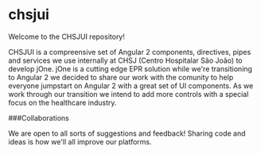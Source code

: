 # chsjui

Welcome to the CHSJUI repository!

CHSJUI is a compreensive set of Angular 2 components, directives, pipes and services we use internally at CHSJ (Centro Hospitalar São João) to develop jOne. jOne is a cutting edge EPR solution while we're transitioning to Angular 2 we decided to share our work with the comunity to help everyone jumpstart on Angular 2 with a great set of UI components. As we work through our transition we intend to add more controls with a special focus on the healthcare industry.

###Collaborations

We are open to all sorts of suggestions and feedback! Sharing code and ideas is how we'll all improve our platforms.
